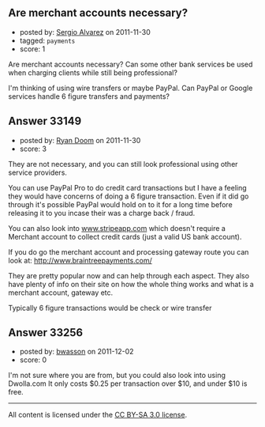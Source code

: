 ## Are merchant accounts necessary?

- posted by: [Sergio Alvarez](https://stackexchange.com/users/-1/5678-sergio-alvarez) on 2011-11-30
- tagged: `payments`
- score: 1

Are merchant accounts necessary? Can some other bank services be used when charging clients while still being professional? 

I'm thinking of using wire transfers or maybe PayPal. Can PayPal or Google services handle 6 figure transfers and payments?


## Answer 33149

- posted by: [Ryan Doom](https://stackexchange.com/users/-1/5655-ryan-doom) on 2011-11-30
- score: 3

They are not necessary, and you can still look professional using other service providers. 

You can use PayPal Pro to do credit card transactions but I have a feeling they would have concerns of doing a 6 figure transaction. Even if it did go through it's possible PayPal would hold on to it for a long time before releasing it to you incase their was a charge back / fraud.

You can also look into www.stripeapp.com which doesn't require a Merchant account to collect credit cards (just a valid US bank account).

If you do go the merchant account and processing gateway route you can look at:
http://www.braintreepayments.com/

They are pretty popular now and can help through each aspect. They also have plenty of info on their site on how the whole thing works and what is a merchant account, gateway etc.

Typically 6 figure transactions would be check or wire transfer


## Answer 33256

- posted by: [bwasson](https://stackexchange.com/users/-1/12611-bwasson) on 2011-12-02
- score: 0

I'm not sure where you are from, but you could also look into using Dwolla.com It only costs $0.25 per transaction over $10, and under $10 is free.



---

All content is licensed under the [CC BY-SA 3.0 license](https://creativecommons.org/licenses/by-sa/3.0/).
